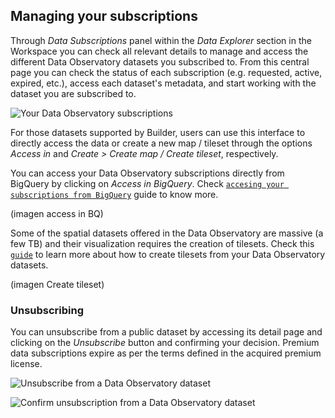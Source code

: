 ## Managing your subscriptions

Through *Data Subscriptions* panel within the *Data Explorer* section in the Workspace you can check all relevant details to manage and access the different Data Observatory datasets you subscribed to. From this central page you can check the status of each subscription (e.g. requested, active, expired, etc.), access each dataset's metadata, and start working with the dataset you are subscribed to.

![Your Data Observatory subscriptions](/img/data-observatory/do-your-subscriptions.png)

For those datasets supported by Builder, users can use this interface to directly access the data or create a new map / tileset through the options *Access in* and *Create > Create map / Create tileset*, respectively. 

You can access your Data Observatory subscriptions directly from BigQuery by clicking on *Access in BigQuery*. Check [`accesing your subscriptions from BigQuery`](/data-observatory/guides/accessing-your-subscriptions-from-bigquery-aws-or-azure/) guide to know more.

(imagen access in BQ)

Some of the spatial datasets offered in the Data Observatory are massive (a few TB) and their visualization requires the creation of tilesets. Check this [`guide`](/data-observatory/guides/creating-data-observatory-tilesets/) to learn more about how to create tilesets from your Data Observatory datasets.

(imagen Create tileset)
### Unsubscribing

You can unsubscribe from a public dataset by accessing its detail page and clicking on the *Unsubscribe* button and confirming your decision. Premium data subscriptions expire as per the terms defined in the acquired premium license.

![Unsubscribe from a Data Observatory dataset](/img/data-observatory/do-dataset-unsubscribe.png)

![Confirm unsubscription from a Data Observatory dataset](/img/data-observatory/do-dataset-unsubscribe-confirm.png)


 